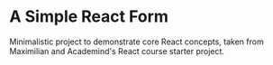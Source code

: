 # A Simple React Form

Minimalistic project to demonstrate core React concepts, taken from Maximilian and Academind's React course starter project.
